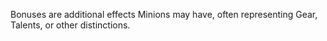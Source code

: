 Bonuses are additional effects Minions may have, often representing Gear, Talents, or other distinctions.